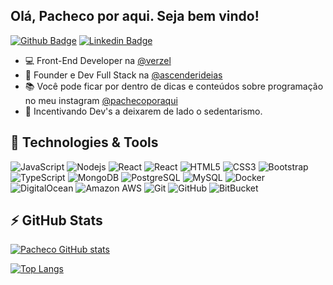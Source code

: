 ## Olá, Pacheco por aqui. Seja bem vindo!

[![Github Badge](https://img.shields.io/badge/-Github-000?style=flat-square&logo=Github&logoColor=white&link=https://github.com/PachecoWebDev)](https://github.com/PachecoWebDev)
[![Linkedin Badge](https://img.shields.io/badge/-LinkedIn-blue?style=flat-square&logo=Linkedin&logoColor=white&link=https://www.linkedin.com/in/anderson-pacheco-oliveira-506474a1/)](https://www.linkedin.com/in/anderson-pacheco-oliveira-506474a1/)

- :computer: Front-End Developer na [@verzel](https://www.verzel.com.br/)
- :briefcase: Founder e Dev Full Stack na [@ascenderideias](https://www.ascenderideias.com.br)
- :books: Você pode ficar por dentro de dicas e conteúdos sobre programação no meu instagram [@pachecoporaqui](https://www.instagram.com/pachecoporaqui/)
- :muscle: Incentivando Dev's a deixarem de lado o sedentarismo.
 

## 🚀 Technologies & Tools

![JavaScript](https://img.shields.io/badge/-JavaScript-black?style=flat-square&logo=javascript)
![Nodejs](https://img.shields.io/badge/-Nodejs-black?style=flat-square&logo=Node.js)
![React](https://img.shields.io/badge/-React-black?style=flat-square&logo=react)
![React](https://img.shields.io/badge/-ReactNative-black?style=flat-square&logo=react)
![HTML5](https://img.shields.io/badge/-HTML5-E34F26?style=flat-square&logo=html5&logoColor=white)
![CSS3](https://img.shields.io/badge/-CSS3-1572B6?style=flat-square&logo=css3)
![Bootstrap](https://img.shields.io/badge/-Bootstrap-563D7C?style=flat-square&logo=bootstrap)
![TypeScript](https://img.shields.io/badge/-TypeScript-007ACC?style=flat-square&logo=typescript)
![MongoDB](https://img.shields.io/badge/-MongoDB-black?style=flat-square&logo=mongodb)
![PostgreSQL](https://img.shields.io/badge/-PostgreSQL-336791?style=flat-square&logo=postgresql)
![MySQL](https://img.shields.io/badge/-MySQL-black?style=flat-square&logo=mysql)
![Docker](https://img.shields.io/badge/-Docker-black?style=flat-square&logo=docker)
![DigitalOcean](https://img.shields.io/badge/-Digital%20Ocean-darkblue?style=flat-square&logo=digitalocean)
![Amazon AWS](https://img.shields.io/badge/Amazon%20AWS-232F3E?style=flat-square&logo=amazon-aws)
![Git](https://img.shields.io/badge/-Git-black?style=flat-square&logo=git)
![GitHub](https://img.shields.io/badge/-GitHub-181717?style=flat-square&logo=github)
![BitBucket](https://img.shields.io/badge/-BitBucket-darkblue?style=flat-square&logo=bitbucket)

##  ⚡ GitHub Stats

[![Pacheco GitHub stats](https://github-readme-stats.vercel.app/api?username=PachecoWebDev&count_private=true&show_icons=true&theme=dracula)](https://github.com/anuraghazra/github-readme-stats)

[![Top Langs](https://github-readme-stats.vercel.app/api/top-langs/?username=PachecoWebDev&layout=compact)](https://github.com/PachecoWebDev/github-readme-stats)
<!--
**PachecoWebDev/PachecoWebDev** is a ✨ _special_ ✨ repository because its `README.md` (this file) appears on your GitHub profile.

Here are some ideas to get you started:

- 🔭 I’m currently working on ...
- 🌱 I’m currently learning ...
- 👯 I’m looking to collaborate on ...
- 🤔 I’m looking for help with ...
- 💬 Ask me about ...
- 📫 How to reach me: ...
- 😄 Pronouns: ...
- ⚡ Fun fact: ...
-->
